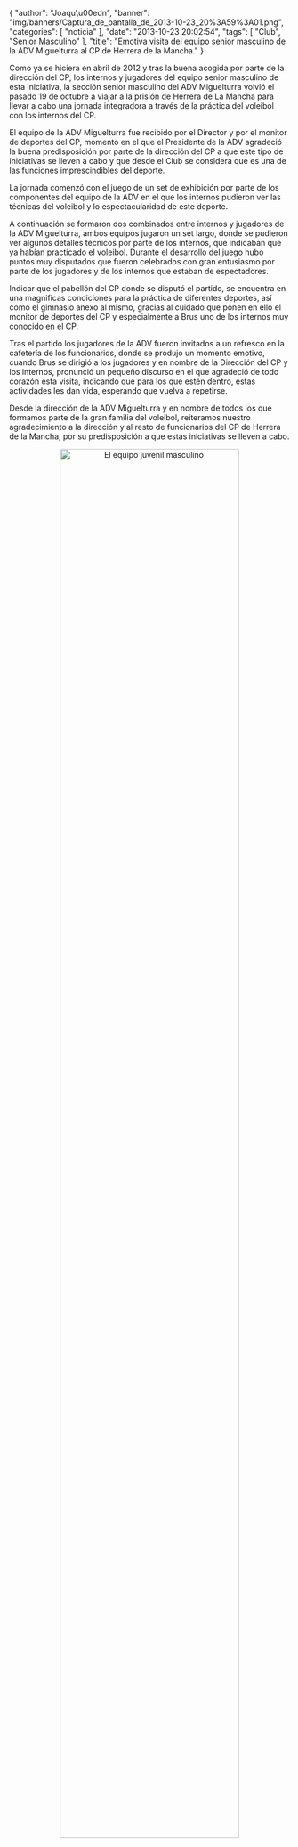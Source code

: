 {
  "author": "Joaqu\u00edn", 
  "banner": "img/banners/Captura_de_pantalla_de_2013-10-23_20%3A59%3A01.png", 
  "categories": [
    "noticia"
  ], 
  "date": "2013-10-23 20:02:54", 
  "tags": [
    "Club", 
    "Senior Masculino"
  ], 
  "title": "Emotiva visita del equipo senior masculino de la ADV Miguelturra al CP de Herrera de la Mancha."
}

Como ya se hiciera en abril de 2012 y tras la buena acogida por parte de la dirección del CP, los internos y jugadores del equipo senior masculino de esta iniciativa, la sección senior masculino del ADV Miguelturra volvió el pasado 19 de octubre a viajar a la prisión de Herrera de La Mancha para llevar a cabo una jornada integradora a través de la práctica del voleibol con los internos del CP.

El equipo de la ADV Miguelturra fue recibido por el Director y por el monitor de deportes del CP, momento en el que el Presidente de la ADV agradeció la buena predisposición por parte de la dirección del CP a que este tipo de iniciativas se lleven a cabo y que desde el Club se considera que es una de las funciones imprescindibles del deporte.

La jornada comenzó con el juego de un set de exhibición por parte de los componentes del equipo de la ADV en el que los internos pudieron ver las técnicas del voleibol y lo espectacularidad de este deporte.

A continuación se formaron dos combinados entre internos y jugadores de la ADV Miguelturra, ambos equipos jugaron un set largo, donde se pudieron ver algunos detalles técnicos por parte de los internos, que indicaban que ya habían practicado el voleibol. Durante el desarrollo del juego hubo  puntos muy disputados que fueron celebrados con gran entusiasmo por parte de los jugadores y de los internos que estaban de espectadores.

Indicar que el pabellón del CP donde se disputó el partido, se encuentra en una magnificas condiciones para la práctica de diferentes deportes, así como el gimnasio anexo al mismo, gracias al cuidado que ponen en ello el monitor de deportes del CP y especialmente a Brus uno de los internos muy conocido en el CP.

Tras el partido los jugadores de la ADV fueron invitados a un refresco en la cafetería de los funcionarios, donde se produjo un momento emotivo, cuando Brus se dirigió a los jugadores y en nombre de la Dirección del CP y los internos, pronunció un pequeño discurso en el que agradeció de todo corazón esta visita, indicando que para los que estén dentro, estas actividades les dan vida, esperando que vuelva a repetirse.

Desde la dirección de la ADV Miguelturra y en nombre de todos los que formamos parte de la gran familia del voleibol, reiteramos nuestro agradecimiento a la dirección y al resto de funcionarios del CP de Herrera de la Mancha,  por su predisposición a que estas iniciativas se lleven a cabo. 

<center>
<a target="_new" href="http://www.advmiguelturra.org/img/banners/Captura%20de%20pantalla%20de%202013-10-23%2020%3A59%3A01.png"> 
<img alt="El equipo juvenil masculino" width="80%" align="center" src="http://www.advmiguelturra.org/img/banners/Captura%20de%20pantalla%20de%202013-10-23%2020%3A59%3A01.png"/> </a>
</center>

